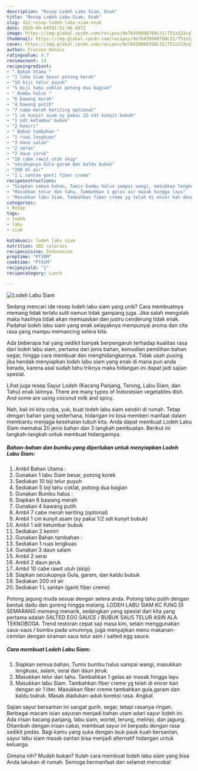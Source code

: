 ```yaml
---
description: "Resep Lodeh Labu Siam, Enak"
title: "Resep Lodeh Labu Siam, Enak"
slug: 422-resep-lodeh-labu-siam-enak
date: 2020-09-04T01:52:08.607Z
image: https://img-global.cpcdn.com/recipes/9e76439008788c31/751x532cq70/lodeh-labu-siam-foto-resep-utama.jpg
thumbnail: https://img-global.cpcdn.com/recipes/9e76439008788c31/751x532cq70/lodeh-labu-siam-foto-resep-utama.jpg
cover: https://img-global.cpcdn.com/recipes/9e76439008788c31/751x532cq70/lodeh-labu-siam-foto-resep-utama.jpg
author: Frances Dennis
ratingvalue: 4.7
reviewcount: 14
recipeingredient:
- " Bahan Utama "
- "1 labu Siam besar potong korek"
- "10 biji telur puyuh"
- "5 biji tahu coklat potong dua bagian"
- " Bumbu halus "
- "6 bawang merah"
- "4 bawang putih"
- "7 cabe merah keriting optional"
- "1 cm kunyit asam sy pakai 12 sdt kunyit bubuk"
- "1 sdt ketumbar bubuk"
- "2 kemiri"
- " Bahan tambahan "
- "1 ruas lengkuas"
- "3 daun salam"
- "2 serai"
- "2 daun jeruk"
- "10 cabe rawit utuh skip"
- "secukupnya Gula garam dan kaldu bubuk"
- "200 ml air"
- "1 L santan ganti fiber creme"
recipeinstructions:
- "Siapkan semua bahan, Tumis bumbu halus sampai wangi, masukkan lengkuas, salam, serai dan daun jeruk."
- "Masukkan telur dan tahu. Tambahkan 1 gelas air masak hingga layu"
- "Masukkan labu Siam. Tambahkan fiber creme yg telah di encer kan dengan air 1 liter. Masukkan fiber creme tambahkan gula,garam dan kaldu bubuk. Masak diadukan-aduk koreksi rasa. Angkat"
categories:
- Resep
tags:
- lodeh
- labu
- siam

katakunci: lodeh labu siam 
nutrition: 102 calories
recipecuisine: Indonesian
preptime: "PT18M"
cooktime: "PT41M"
recipeyield: "1"
recipecategory: Lunch

---
```



![Lodeh Labu Siam](https://img-global.cpcdn.com/recipes/9e76439008788c31/751x532cq70/lodeh-labu-siam-foto-resep-utama.jpg)

Sedang mencari ide resep lodeh labu siam yang unik? Cara membuatnya memang tidak terlalu sulit namun tidak gampang juga. Jika salah mengolah maka hasilnya tidak akan memuaskan dan justru cenderung tidak enak. Padahal lodeh labu siam yang enak selayaknya mempunyai aroma dan cita rasa yang mampu memancing selera kita.

Ada beberapa hal yang sedikit banyak berpengaruh terhadap kualitas rasa dari lodeh labu siam, pertama dari jenis bahan, kemudian pemilihan bahan segar, hingga cara membuat dan menghidangkannya. Tidak usah pusing jika hendak menyiapkan lodeh labu siam yang enak di mana pun anda berada, karena asal sudah tahu triknya maka hidangan ini dapat jadi sajian spesial.

Lihat juga resep Sayur Lodeh (Kacang Panjang, Terong, Labu Siam, dan Tahu) enak lainnya. There are many types of Indonesian vegetables dish. And some are using coconut milk and spicy.


Nah, kali ini kita coba, yuk, buat lodeh labu siam sendiri di rumah. Tetap dengan bahan yang sederhana, hidangan ini bisa memberi manfaat dalam membantu menjaga kesehatan tubuh kita. Anda dapat membuat Lodeh Labu Siam memakai 20 jenis bahan dan 3 langkah pembuatan. Berikut ini langkah-langkah untuk membuat hidangannya.

<!--inarticleads1-->

##### Bahan-bahan dan bumbu yang diperlukan untuk menyiapkan Lodeh Labu Siam:

1. Ambil  Bahan Utama :
1. Gunakan 1 labu Siam besar, potong korek
1. Sediakan 10 biji telur puyuh
1. Sediakan 5 biji tahu coklat, potong dua bagian
1. Gunakan  Bumbu halus :
1. Siapkan 6 bawang merah
1. Gunakan 4 bawang putih
1. Ambil 7 cabe merah keriting (optional)
1. Ambil 1 cm kunyit asam (sy pakai 1/2 sdt kunyit bubuk)
1. Ambil 1 sdt ketumbar bubuk
1. Sediakan 2 kemiri
1. Gunakan  Bahan tambahan :
1. Sediakan 1 ruas lengkuas
1. Gunakan 3 daun salam
1. Ambil 2 serai
1. Ambil 2 daun jeruk
1. Ambil 10 cabe rawit utuh (skip)
1. Siapkan secukupnya Gula, garam, dan kaldu bubuk
1. Sediakan 200 ml air
1. Sediakan 1 L santan (ganti fiber creme)


Potong jagung muda sesuai dengan selera anda. Potong tahu putih dengan bentuk dadu dan goreng hingga matang. LODEH LABU SIAM KC PJNG DI SEMARANG memang menarik, sedangkan yang spesial dari kita yang pertama adalah SALTED EGG SAUCE / BUBUK SAUS TELUR ASIN ALA TEKNOBOGA. Trend restoran cepat saji masa kini, selain menggunakan saus-saus / bumbu pada umumnya, juga menyajikan menu makanan-cemilan dengan siraman saus telur asin / salted egg sauce. 

<!--inarticleads2-->

##### Cara membuat Lodeh Labu Siam:

1. Siapkan semua bahan, Tumis bumbu halus sampai wangi, masukkan lengkuas, salam, serai dan daun jeruk.
1. Masukkan telur dan tahu. Tambahkan 1 gelas air masak hingga layu
1. Masukkan labu Siam. Tambahkan fiber creme yg telah di encer kan dengan air 1 liter. Masukkan fiber creme tambahkan gula,garam dan kaldu bubuk. Masak diadukan-aduk koreksi rasa. Angkat


Sajian sayur bersantan ini sangat gurih, segar, tetapi rasanya ringan. Berbagai macam isian sayuran menjadi bahan utam adari sayur lodeh ini. Ada irisan kacang panjang, labu siam, wortel, terung, melinjo, dan jagung. Ditambah dengan irisan cabai, membuat sayur ini berpadu dengan rasa sedikit pedas. Bagi kamu yang suka dengan lauk pauk kuah bersantan, sayur labu siam masak santan bisa menjadi alternatif hidangan untuk keluarga. 

Gimana nih? Mudah bukan? Itulah cara membuat lodeh labu siam yang bisa Anda lakukan di rumah. Semoga bermanfaat dan selamat mencoba!
